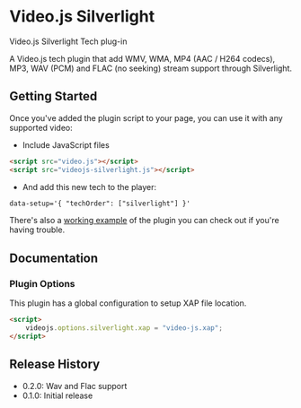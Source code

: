 # Video.js Silverlight

Video.js Silverlight Tech plug-in

A Video.js tech plugin that add WMV, WMA, MP4 (AAC / H264 codecs), MP3, WAV (PCM) and FLAC (no seeking) stream support through Silverlight.

## Getting Started

Once you've added the plugin script to your page, you can use it with any supported video:
 * Include JavaScript files
```html
<script src="video.js"></script>
<script src="videojs-silverlight.js"></script>
```
 * And add this new tech to the player:
```html
data-setup='{ "techOrder": ["silverlight"] }'
```

There's also a [working example](example.html) of the plugin you can check out if you're having trouble.

## Documentation
### Plugin Options

This plugin has a global configuration to setup XAP file location.
```html
<script>
    videojs.options.silverlight.xap = "video-js.xap";
</script>
```

## Release History

 - 0.2.0: Wav and Flac support
 - 0.1.0: Initial release
